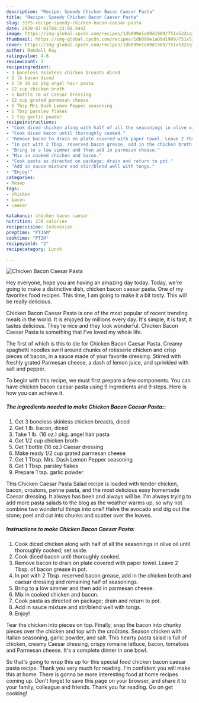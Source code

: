 ```yaml
---
description: "Recipe: Speedy Chicken Bacon Caesar Pasta"
title: "Recipe: Speedy Chicken Bacon Caesar Pasta"
slug: 3375-recipe-speedy-chicken-bacon-caesar-pasta
date: 2020-07-01T00:23:08.544Z
image: https://img-global.cpcdn.com/recipes/1db099e1a09d1989/751x532cq70/chicken-bacon-caesar-pasta-recipe-main-photo.jpg
thumbnail: https://img-global.cpcdn.com/recipes/1db099e1a09d1989/751x532cq70/chicken-bacon-caesar-pasta-recipe-main-photo.jpg
cover: https://img-global.cpcdn.com/recipes/1db099e1a09d1989/751x532cq70/chicken-bacon-caesar-pasta-recipe-main-photo.jpg
author: Randall Ray
ratingvalue: 4.6
reviewcount: 3
recipeingredient:
- 3 boneless skinless chicken breasts diced
- 1 lb bacon diced
- 1 lb 16 oz pkg angel hair pasta
- 12 cup chicken broth
- 1 bottle 16 oz Caesar dressing
- 12 cup grated parmesan cheese
- 1 Tbsp Mrs Dash Lemon Pepper seasoning
- 1 Tbsp parsley flakes
- 1 tsp garlic powder
recipeinstructions:
- "Cook diced chicken along with half of all the seasonings in olive oil until thoroughly cooked; set aside."
- "Cook diced bacon until thoroughly cooked."
- "Remove bacon to drain on plate covered with paper towel. Leave 2 Tbsp. of bacon grease in pot."
- "In pot with 2 Tbsp. reserved bacon grease, add in the chicken broth and caesar dressing and remaining half of seasonings."
- "Bring to a low simmer and then add in parmesan cheese."
- "Mix in cooked chicken and bacon."
- "Cook pasta as directed on package; drain and return to pot."
- "Add in sauce mixture and stir/blend well with tongs."
- "Enjoy!"
categories:
- Resep
tags:
- chicken
- bacon
- caesar

katakunci: chicken bacon caesar
nutrition: 238 calories
recipecuisine: Indonesian
preptime: "PT35M"
cooktime: "PT2H"
recipeyield: "2"
recipecategory: Lunch

---
```



![Chicken Bacon Caesar Pasta](https://img-global.cpcdn.com/recipes/1db099e1a09d1989/751x532cq70/chicken-bacon-caesar-pasta-recipe-main-photo.jpg)

Hey everyone, hope you are having an amazing day today. Today, we're going to make a distinctive dish, chicken bacon caesar pasta. One of my favorites food recipes. This time, I am going to make it a bit tasty. This will be really delicious.

Chicken Bacon Caesar Pasta is one of the most popular of recent trending meals in the world. It is enjoyed by millions every day. It's simple, it is fast, it tastes delicious. They're nice and they look wonderful. Chicken Bacon Caesar Pasta is something that I've loved my whole life.

The first of which is this to die for Chicken Bacon Caesar Pasta. Creamy spaghetti noodles swirl around chunks of rotisserie chicken and crisp pieces of bacon, in a sauce made of your favorite dressing. Stirred with freshly grated Parmesan cheese, a dash of lemon juice, and sprinkled with salt and pepper.


To begin with this recipe, we must first prepare a few components. You can have chicken bacon caesar pasta using 9 ingredients and 9 steps. Here is how you can achieve it.

##### The ingredients needed to make Chicken Bacon Caesar Pasta::

1. Get 3 boneless skinless chicken breasts, diced
1. Get 1 lb. bacon, diced
1. Take 1 lb. (16 oz.) pkg. angel hair pasta
1. Get 1/2 cup chicken broth
1. Get 1 bottle (16 oz.) Caesar dressing
1. Make ready 1/2 cup grated parmesan cheese
1. Get 1 Tbsp. Mrs. Dash Lemon Pepper seasoning
1. Get 1 Tbsp. parsley flakes
1. Prepare 1 tsp. garlic powder


This Chicken Caesar Pasta Salad recipe is loaded with tender chicken, bacon, croutons, penne pasta, and the most delicious easy homemade Caesar dressing. It always has been and always will be. I&#39;m always trying to add more pasta salads to the blog as the weather warms up, so why not combine two wonderful things into one? Halve the avocado and dig out the stone; peel and cut into chunks and scatter over the leaves. 

##### Instructions to make Chicken Bacon Caesar Pasta:

1. Cook diced chicken along with half of all the seasonings in olive oil until thoroughly cooked; set aside.
1. Cook diced bacon until thoroughly cooked.
1. Remove bacon to drain on plate covered with paper towel. Leave 2 Tbsp. of bacon grease in pot.
1. In pot with 2 Tbsp. reserved bacon grease, add in the chicken broth and caesar dressing and remaining half of seasonings.
1. Bring to a low simmer and then add in parmesan cheese.
1. Mix in cooked chicken and bacon.
1. Cook pasta as directed on package; drain and return to pot.
1. Add in sauce mixture and stir/blend well with tongs.
1. Enjoy!


Tear the chicken into pieces on top. Finally, snap the bacon into chunky pieces over the chicken and top with the croûtons. Season chicken with Italian seasoning, garlic powder, and salt. This hearty pasta salad is full of chicken, creamy Caesar dressing, crispy romaine lettuce, bacon, tomatoes and Parmesan cheese. It&#39;s a complete dinner in one bowl. 

So that's going to wrap this up for this special food chicken bacon caesar pasta recipe. Thank you very much for reading. I'm confident you will make this at home. There is gonna be more interesting food at home recipes coming up. Don't forget to save this page on your browser, and share it to your family, colleague and friends. Thank you for reading. Go on get cooking!
